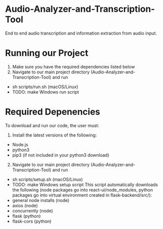 # Audio-Analyzer-and-Transcription-Tool
End to end audio transcription and information extraction from audio input. 

# Running our Project
1. Make sure you have the required dependencies listed below
2. Navigate to our main project directory (Audio-Analyzer-and-Transcription-Tool) and run
- sh scripts/run.sh (macOS/Linux)
- TODO: make Windows run script

# Required Depenencies
To download and run our code, the user must:
1. Install the latest versions of the following:
- Node.js
- python3
- pip3 (if not included in your python3 download)
2. Navigate to our main project directory (Audio-Analyzer-and-Transcription-Tool) and run
- sh scripts/setup.sh (macOS/Linux)
- TODO: make Windows setup script
This script automatically downloads the following (node packages go into react-ui/node_modules, python packages go into virtual environment created in flask-backend/src/):
- general node installs (node)
- axios (node)
- concurrently (node)
- flask (python)
- flask-cors (python)
